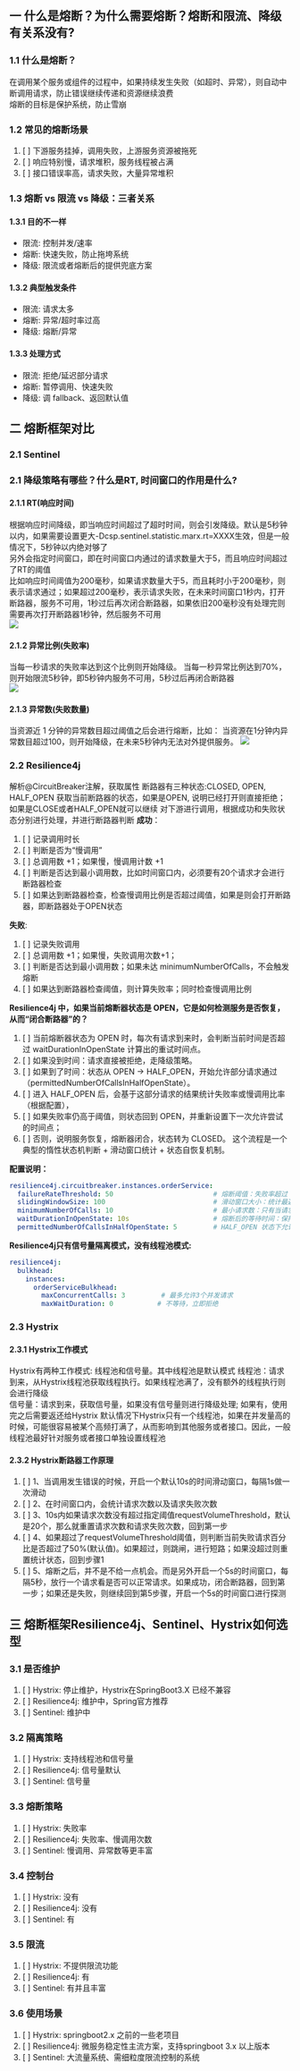 ## 一 什么是熔断？为什么需要熔断？熔断和限流、降级有关系没有?
### 1.1 什么是熔断？
在调用某个服务或组件的过程中，如果持续发生失败（如超时、异常），则自动中断调用请求，防止错误继续传递和资源继续浪费  
熔断的目标是保护系统，防止雪崩  

### 1.2 常见的熔断场景
1. [ ] 下游服务挂掉，调用失败，上游服务资源被拖死
2. [ ] 响应特别慢，请求堆积，服务线程被占满
3. [ ] 接口错误率高，请求失败，大量异常堆积

### 1.3 熔断 vs 限流 vs 降级：三者关系
#### 1.3.1 目的不一样
* 限流: 控制并发/速率
* 熔断: 快速失败，防止拖垮系统
* 降级: 限流或者熔断后的提供兜底方案

#### 1.3.2 典型触发条件
* 限流: 请求太多
* 熔断: 异常/超时率过高
* 降级: 熔断/异常

#### 1.3.3 处理方式
* 限流: 拒绝/延迟部分请求
* 熔断: 暂停调用、快速失败
* 降级: 调 fallback、返回默认值

## 二 熔断框架对比
### 2.1 Sentinel
### 2.1 降级策略有哪些？什么是RT, 时间窗口的作用是什么?
#### 2.1.1 RT(响应时间)
根据响应时间降级，即当响应时间超过了超时时间，则会引发降级。默认是5秒钟以内，如果需要设置更大-Dcsp.sentinel.statistic.marx.rt=XXXX生效，但是一般情况下，5秒钟以内绝对够了  
另外会指定时间窗口，即在时间窗口内通过的请求数量大于5，而且响应时间超过了RT的阈值  
比如响应时间阈值为200毫秒，如果请求数量大于5，而且耗时小于200毫秒，则表示请求通过；如果超过200毫秒，表示请求失败，在未来时间窗口1秒内，打开断路器，服务不可用，1秒过后再次闭合断路器，如果依旧200毫秒没有处理完则需要再次打开断路器1秒钟，然后服务不可用  
![](.Sentinel简介_images/d5cdf460.png)
#### 2.1.2 异常比例(失败率)
当每一秒请求的失败率达到这个比例则开始降级。
当每一秒异常比例达到70%，则开始限流5秒钟，即5秒钟内服务不可用，5秒过后再闭合断路器  
![](.Sentinel简介_images/c499d686.png)
#### 2.1.3 异常数(失败数量)
当资源近 1 分钟的异常数目超过阈值之后会进行熔断，比如：
当资源在1分钟内异常数目超过100，则开始降级，在未来5秒钟内无法对外提供服务。
![](.Sentinel简介_images/d80a0c98.png)

### 2.2 Resilience4j
解析@CircuitBreaker注解，获取属性
断路器有三种状态:CLOSED, OPEN, HALF_OPEN
获取当前断路器的状态，如果是OPEN, 说明已经打开则直接拒绝；如果是CLOSE或者HALF_OPEN就可以继续
对下游进行调用，根据成功和失败状态分别进行处理，并进行断路器判断
**成功**： 
1. [ ] 记录调用时长
2. [ ] 判断是否为“慢调用”
3. [ ] 总调用数 +1；如果慢，慢调用计数 +1
4. [ ] 判断是否达到最小调用数，比如时间窗口内，必须要有20个请求才会进行断路器检查
5. [ ] 如果达到断路器检查，检查慢调用比例是否超过阈值，如果是则会打开断路器，即断路器处于OPEN状态

**失败**:  
1. [ ] 记录失败调用
2. [ ] 总调用数 +1；如果慢，失败调用次数+1；
3. [ ] 判断是否达到最小调用数；如果未达 minimumNumberOfCalls，不会触发熔断
4. [ ] 如果达到断路器检查阈值，则计算失败率；同时检查慢调用比例

**Resilience4j 中，如果当前熔断器状态是 OPEN，它是如何检测服务是否恢复，从而“闭合断路器”的？**
1. [ ] 当前熔断器状态为 OPEN 时，每次有请求到来时，会判断当前时间是否超过 waitDurationInOpenState 计算出的重试时间点。
2. [ ] 如果没到时间：请求直接被拒绝，走降级策略。
3. [ ] 如果到了时间：状态从 OPEN → HALF_OPEN，开始允许部分请求通过（permittedNumberOfCallsInHalfOpenState）。
4. [ ] 进入 HALF_OPEN 后，会基于这部分请求的结果统计失败率或慢调用比率（根据配置），
5. [ ] 如果失败率仍高于阈值，则状态回到 OPEN，并重新设置下一次允许尝试的时间点；
6. [ ] 否则，说明服务恢复，熔断器闭合，状态转为 CLOSED。
这个流程是一个典型的惰性状态机判断 + 滑动窗口统计 + 状态自恢复机制。

**配置说明：**  
```yaml
resilience4j.circuitbreaker.instances.orderService:
  failureRateThreshold: 50                         # 熔断阈值：失败率超过 50% 时触发熔断
  slidingWindowSize: 100                           # 滑动窗口大小：统计最近 100 个请求来计算失败率
  minimumNumberOfCalls: 10                         # 最小请求数：只有当请求数 ≥ 10 才会开始计算失败率
  waitDurationInOpenState: 10s                     # 熔断后的等待时间：保持 OPEN 状态 10 秒后尝试恢复
  permittedNumberOfCallsInHalfOpenState: 5         # HALF_OPEN 状态下允许通过的请求数（用来检测服务是否恢复）
```

**Resilience4j只有信号量隔离模式，没有线程池模式:**  
```yaml
resilience4j:
  bulkhead:
    instances:
      orderServiceBulkhead:
        maxConcurrentCalls: 3         # 最多允许3个并发请求
        maxWaitDuration: 0           # 不等待，立即拒绝
```
### 2.3 Hystrix
#### 2.3.1 Hystrix工作模式
Hystrix有两种工作模式: 线程池和信号量。其中线程池是默认模式
线程池：请求到来，从Hystrix线程池获取线程执行。如果线程池满了，没有额外的线程执行则会进行降级  
信号量：请求到来，获取信号量，如果没有信号量则进行降级处理; 如果有，使用完之后需要返还给Hystrix
默认情况下Hystrix只有一个线程池，如果在并发量高的时候，可能很容易被某个高频打满了，从而影响到其他服务或者接口。因此，一般线程池最好针对服务或者接口单独设置线程池

#### 2.3.2 Hystrix断路器工作原理
1. [ ] 1、当调用发生错误的时候，开启一个默认10s的时间滑动窗口，每隔1s做一次滑动
2. [ ] 2、在时间窗口内，会统计请求次数以及请求失败次数
3. [ ] 3、10s内如果请求次数没有超过指定阈值requestVolumeThreshold，默认是20个，那么就重置请求次数和请求失败次数，回到第一步
4. [ ] 4、如果超过了requestVolumeThreshold阈值，则判断当前失败请求百分比是否超过了50%(默认值)。如果超过，则跳闸，进行短路；如果没超过则重置统计状态，回到步骤1
5. [ ] 5、熔断之后，并不是不给一点机会。而是另外开启一个5s的时间窗口，每隔5秒，放行一个请求看是否可以正常请求。如果成功，闭合断路器，回到第一步；如果还是失败，则继续回到第5步骤，开启一个5s的时间窗口进行探测


## 三 熔断框架Resilience4j、Sentinel、Hystrix如何选型
### 3.1 是否维护
1. [ ] Hystrix: 停止维护，Hystrix在SpringBoot3.X 已经不兼容
2. [ ] Resilience4j: 维护中，Spring官方推荐
3. [ ] Sentinel: 维护中

### 3.2 隔离策略
1. [ ] Hystrix: 支持线程池和信号量
2. [ ] Resilience4j: 信号量默认
3. [ ] Sentinel: 信号量

### 3.3 熔断策略
1. [ ] Hystrix: 失败率
2. [ ] Resilience4j: 失败率、慢调用次数
3. [ ] Sentinel: 慢调用、异常数等更丰富

### 3.4 控制台
1. [ ] Hystrix: 没有
2. [ ] Resilience4j: 没有
3. [ ] Sentinel: 有

### 3.5 限流
1. [ ] Hystrix: 不提供限流功能
2. [ ] Resilience4j: 有
3. [ ] Sentinel: 有并且丰富

### 3.6 使用场景
1. [ ] Hystrix: springboot2.x 之前的一些老项目
2. [ ] Resilience4j: 微服务稳定性主流方案，支持springboot 3.x 以上版本
3. [ ] Sentinel: 大流量系统、需细粒度限流控制的系统
